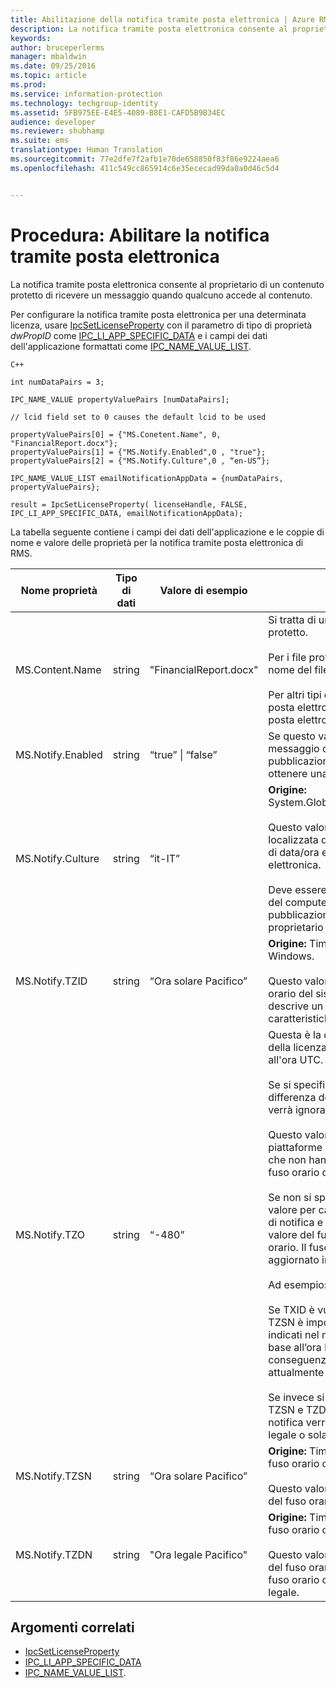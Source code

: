 ```yaml
---
title: Abilitazione della notifica tramite posta elettronica | Azure RMS
description: La notifica tramite posta elettronica consente al proprietario di un contenuto protetto di ricevere un messaggio quando qualcuno accede al contenuto.
keywords: 
author: bruceperlerms
manager: mbaldwin
ms.date: 09/25/2016
ms.topic: article
ms.prod: 
ms.service: information-protection
ms.technology: techgroup-identity
ms.assetid: 5FB975EE-E4E5-4089-B8E1-CAFD5B9B34EC
audience: developer
ms.reviewer: shubhamp
ms.suite: ems
translationtype: Human Translation
ms.sourcegitcommit: 77e2dfe7f2afb1e70de658850f83f86e9224aea6
ms.openlocfilehash: 411c549cc865914c6e35ececad99da0a0d46c5d4


---
```


# Procedura: Abilitare la notifica tramite posta elettronica

La notifica tramite posta elettronica consente al proprietario di un contenuto protetto di ricevere un messaggio quando qualcuno accede al contenuto.

Per configurare la notifica tramite posta elettronica per una determinata licenza, usare [IpcSetLicenseProperty](https://msdn.microsoft.com/library/hh535271.aspx) con il parametro di tipo di proprietà *dwPropID* come [IPC\_LI\_APP\_SPECIFIC\_DATA](https://msdn.microsoft.com/library/hh535287.aspx) e i campi dei dati dell'applicazione formattati come [IPC\_NAME\_VALUE\_LIST](https://msdn.microsoft.com/library/hh535277.aspx).

    C++

    int numDataPairs = 3;

    IPC_NAME_VALUE propertyValuePairs [numDataPairs];

    // lcid field set to 0 causes the default lcid to be used

    propertyValuePairs[0] = {"MS.Conetent.Name", 0, "FinancialReport.docx"};
    propertyValuePairs[1] = {"MS.Notify.Enabled",0 , "true"};
    propertyValuePairs[2] = {"MS.Notify.Culture",0 , “en-US”};

    IPC_NAME_VALUE_LIST emailNotificationAppData = {numDataPairs, propertyValuePairs};

    result = IpcSetLicenseProperty( licenseHandle, FALSE, IPC_LI_APP_SPECIFIC_DATA, emailNotificationAppData);


La tabella seguente contiene i campi dei dati dell'applicazione e le coppie di nome e valore delle proprietà per la notifica tramite posta elettronica di RMS.


|Nome proprietà | Tipo di dati | Valore di esempio | Note |
|--------------|-----------|---------------|-------|
|MS.Content.Name|string|"FinancialReport.docx"|Si tratta di un identificatore associato al contenuto protetto.<br><br> Per i file protetti questo valore deve corrispondere al nome del file senza alcuna informazione sul percorso.<br><br> Per altri tipi di contenuto, ad esempio un messaggio di posta elettronica, può essere l'oggetto del messaggio di posta elettronica o può essere vuoto.|
|MS.Notify.Enabled|string|“true” &#124; “false”|Se questo valore è impostato su "true", verrà inviato un messaggio di notifica al proprietario della licenza di pubblicazione quando qualcuno ne tenta l’utilizzo per ottenere una licenza con l’utente finale.|
|MS.Notify.Culture|string|“it-IT”| **Origine:** System.Globalization.CultureInfo.CurrentUICulture.Name <br><br>Questo valore viene utilizzato per determinare la lingua localizzata del messaggio di notifica e la formattazione di data/ora e numeri da usare nel messaggio di posta elettronica.<br><br>Deve essere impostato in base alle impostazioni utente del computer in cui viene creata la licenza di pubblicazione o in base alla lingua preferita del proprietario della licenza di pubblicazione.|
|MS.Notify.TZID|string|“Ora solare Pacifico”|**Origine:** TimeZoneInfo.Local.Id - ID fuso orario di Windows.<br><br>Questo valore corrisponde all'identificatore del fuso orario del sistema operativo Microsoft Windows che descrive un particolare fuso orario e le relative caratteristiche.|
|MS.Notify.TZO|string|“-480”|Questa è la differenza del fuso orario del proprietario della licenza di pubblicazione in termini di minuti rispetto all'ora UTC.<br><br>Se si specifica un valore TZID valido, verrà utilizzata la differenza del fuso orario specificato e questo valore verrà ignorato.<br><br>Questo valore verrà molto probabilmente usato da piattaforme di pubblicazione non basate su Windows che non hanno accesso all'elenco dei valori di ID del fuso orario del sistema operativo Windows.<br><br>Se non si specifica un valore TZID, verrà usato questo valore per calcolare la differenza di orario nei messaggi di notifica e il valore TZSN (indipendentemente dal valore del fuso orario) per indicare il nome del fuso orario. Il fuso orario sarà quindi fisso e non verrà aggiornato in caso di applicazione dell’ora legale.<br><br>Ad esempio:<br><br>Se TXID è vuoto, TZ0 è impostato su "-420" e il valore TZSN è impostato su "Ora legale Pacifico", tutti i valori indicati nel messaggio di notifica verranno regolati in base all’ora legale del Pacifico e verranno visualizzati di conseguenza anche se l'ora legale non è più attualmente in vigore.<br><br>Se invece si specifica un TZID insieme a entrambi i valori TZSN e TZDN, gli orari specificati nel messaggio di notifica verranno regolati e visualizzati in base all’ora legale o solare in vigore.|
|MS.Notify.TZSN|string|“Ora solare Pacifico”|**Origine:** TimeZoneInfo.Local.StandardName - Nome del fuso orario ora solare.<br><br>Questo valore deve corrispondere al nome localizzato del fuso orario ora solare.|
|MS.Notify.TZDN|string|"Ora legale Pacifico"|**Origine:** TimeZoneInfo.Local.DaylightName - Nome del fuso orario ora legale.<br><br>Questo valore deve corrispondere al nome localizzato del fuso orario ora legale. Può essere uguale al nome del fuso orario ora solare se il fuso orario non supporta l'ora legale.|

## Argomenti correlati

- [IpcSetLicenseProperty](https://msdn.microsoft.com/library/hh535271.aspx)
- [IPC\_LI\_APP\_SPECIFIC\_DATA](https://msdn.microsoft.com/library/hh535287.aspx)
- [IPC\_NAME\_VALUE\_LIST](https://msdn.microsoft.com/library/hh535277.aspx).
 

 



<!--HONumber=Oct16_HO4-->


